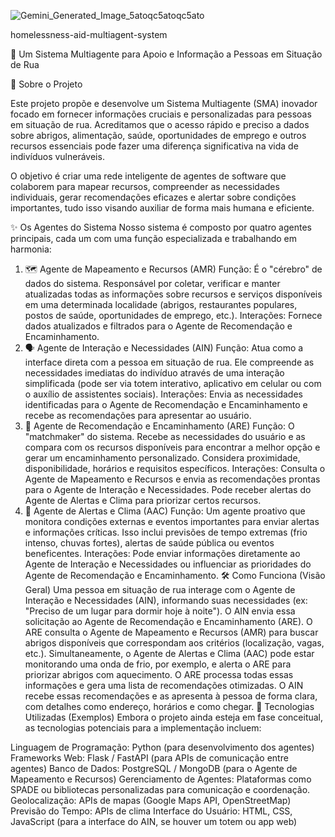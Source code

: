 ![Gemini_Generated_Image_5atoqc5atoqc5ato](https://github.com/user-attachments/assets/2e7e4db7-094d-45fa-807b-f124800ab13f)

homelessness-aid-multiagent-system

🤝 Um Sistema Multiagente para Apoio e Informação a Pessoas em Situação de Rua

🌟 Sobre o Projeto

Este projeto propõe e desenvolve um Sistema Multiagente (SMA) inovador focado em fornecer informações cruciais e personalizadas para pessoas em situação de rua. Acreditamos que o acesso rápido e preciso a dados sobre abrigos, alimentação, saúde, oportunidades de emprego e outros recursos essenciais pode fazer uma diferença significativa na vida de indivíduos vulneráveis.

O objetivo é criar uma rede inteligente de agentes de software que colaborem para mapear recursos, compreender as necessidades individuais, gerar recomendações eficazes e alertar sobre condições importantes, tudo isso visando auxiliar de forma mais humana e eficiente.

✨ Os Agentes do Sistema
Nosso sistema é composto por quatro agentes principais, cada um com uma função especializada e trabalhando em harmonia:

1. 🗺️ Agente de Mapeamento e Recursos (AMR)
Função: É o "cérebro" de dados do sistema. Responsável por coletar, verificar e manter atualizadas todas as informações sobre recursos e serviços disponíveis em uma determinada localidade (abrigos, restaurantes populares, postos de saúde, oportunidades de emprego, etc.).
Interações: Fornece dados atualizados e filtrados para o Agente de Recomendação e Encaminhamento.
2. 🗣️ Agente de Interação e Necessidades (AIN)
Função: Atua como a interface direta com a pessoa em situação de rua. Ele compreende as necessidades imediatas do indivíduo através de uma interação simplificada (pode ser via totem interativo, aplicativo em celular ou com o auxílio de assistentes sociais).
Interações: Envia as necessidades identificadas para o Agente de Recomendação e Encaminhamento e recebe as recomendações para apresentar ao usuário.
3. 🎯 Agente de Recomendação e Encaminhamento (ARE)
Função: O "matchmaker" do sistema. Recebe as necessidades do usuário e as compara com os recursos disponíveis para encontrar a melhor opção e gerar um encaminhamento personalizado. Considera proximidade, disponibilidade, horários e requisitos específicos.
Interações: Consulta o Agente de Mapeamento e Recursos e envia as recomendações prontas para o Agente de Interação e Necessidades. Pode receber alertas do Agente de Alertas e Clima para priorizar certos recursos.
4. 🚨 Agente de Alertas e Clima (AAC)
Função: Um agente proativo que monitora condições externas e eventos importantes para enviar alertas e informações críticas. Isso inclui previsões de tempo extremas (frio intenso, chuvas fortes), alertas de saúde pública ou eventos beneficentes.
Interações: Pode enviar informações diretamente ao Agente de Interação e Necessidades ou influenciar as prioridades do Agente de Recomendação e Encaminhamento.
🛠️ Como Funciona (Visão Geral)
Uma pessoa em situação de rua interage com o Agente de Interação e Necessidades (AIN), informando suas necessidades (ex: "Preciso de um lugar para dormir hoje à noite").
O AIN envia essa solicitação ao Agente de Recomendação e Encaminhamento (ARE).
O ARE consulta o Agente de Mapeamento e Recursos (AMR) para buscar abrigos disponíveis que correspondam aos critérios (localização, vagas, etc.).
Simultaneamente, o Agente de Alertas e Clima (AAC) pode estar monitorando uma onda de frio, por exemplo, e alerta o ARE para priorizar abrigos com aquecimento.
O ARE processa todas essas informações e gera uma lista de recomendações otimizadas.
O AIN recebe essas recomendações e as apresenta à pessoa de forma clara, com detalhes como endereço, horários e como chegar.
🚀 Tecnologias Utilizadas (Exemplos)
Embora o projeto ainda esteja em fase conceitual, as tecnologias potenciais para a implementação incluem:

Linguagem de Programação: Python (para desenvolvimento dos agentes)
Frameworks Web: Flask / FastAPI (para APIs de comunicação entre agentes)
Banco de Dados: PostgreSQL / MongoDB (para o Agente de Mapeamento e Recursos)
Gerenciamento de Agentes: Plataformas como SPADE ou bibliotecas personalizadas para comunicação e coordenação.
Geolocalização: APIs de mapas (Google Maps API, OpenStreetMap)
Previsão do Tempo: APIs de clima
Interface do Usuário: HTML, CSS, JavaScript (para a interface do AIN, se houver um totem ou app web)
